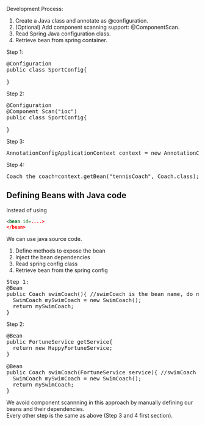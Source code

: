 Development Process:  
1) Create a Java class and annotate as @configuration.  
2) (Optional) Add component scanning support: @ComponentScan.  
3) Read Spring Java configuration class.  
4) Retrieve bean from spring container.  

Step 1:  
<pre>
@Configuration
public class SportConfig{

}
</pre>

Step 2:  
<pre>
@Configuration
@Component Scan("ioc")
public class SportConfig{

}
</pre>

Step 3:
<pre>
AnnotationConfigApplicationContext context = new AnnotationConfigApplication(SportConfig.class);
</pre>

Step 4:
<pre>
Coach the coach=context.getBean("tennisCoach", Coach.class);
</pre>

## Defining Beans with Java code

Instead of using 
```xml
<bean id=....>
</bean>
```
We can use java source code.  
1) Define methods to expose the bean  
2) Inject the bean dependencies  
3) Read spring config class  
4) Retrieve bean from the spring config

<pre>
Step 1:
@Bean
public Coach swimCoach(){ //swimCoach is the bean name, do not need any component scanning.  
  SwimCoach mySwimCoach = new SwimCoach();
  return mySwimCoach;
}
</pre>

Step 2:
<pre>
@Bean
public FortuneService getService{
  return new HappyFortuneService;
}

@Bean
public Coach swimCoach(FortuneService service){ //swimCoach is the bean name, do not need any component scanning.  
  SwimCoach mySwimCoach = new SwimCoach();
  return mySwimCoach;
}
</pre>

We avoid component scannning in this approach by manually defining our beans and their dependencies.  
Every other step is the same as above (Step 3 and 4 first section).  
